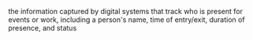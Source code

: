 the information captured by digital systems that track who is present for events or work, including a person's name, time of entry/exit, duration of presence, and status
